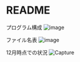# README  
プログラム構成
![image](https://github.com/Takuya510634/Battery-Control-by-Reinforcement-Learning-1/assets/105347514/4200cdc1-e784-4773-bab7-e0e38e0bf191)

ファイル名表
![image](https://github.com/Takuya510634/Battery-Control-by-Reinforcement-Learning-1/assets/105347514/973445c6-0a90-44ee-b8ce-6ee51c32daae)

12月時点での状況
![Capture](https://user-images.githubusercontent.com/43132698/208243823-c725566d-f9c0-408a-80e6-7c9ee51d3f74.JPG)

